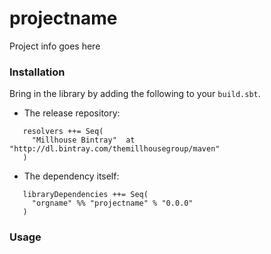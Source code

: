 projectname
============================

Project info goes here


### Installation

Bring in the library by adding the following to your ```build.sbt```. 

  - The release repository: 

```
   resolvers ++= Seq(
     "Millhouse Bintray"  at "http://dl.bintray.com/themillhousegroup/maven"
   )
```
  - The dependency itself: 

```
   libraryDependencies ++= Seq(
     "orgname" %% "projectname" % "0.0.0"
   )

```

### Usage

